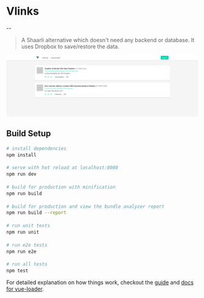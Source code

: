 # Vlinks
--
> A Shaarli alternative which doesn't need any backend or database. It uses Dropbox to save/restore the data.

[![Vlinks](./screenshot.png "Vlinks")](https://github.com/mmorainville/vlinks)

## Build Setup

``` bash
# install dependencies
npm install

# serve with hot reload at localhost:8080
npm run dev

# build for production with minification
npm run build

# build for production and view the bundle analyzer report
npm run build --report

# run unit tests
npm run unit

# run e2e tests
npm run e2e

# run all tests
npm test
```

For detailed explanation on how things work, checkout the [guide](http://vuejs-templates.github.io/webpack/) and [docs for vue-loader](http://vuejs.github.io/vue-loader).
